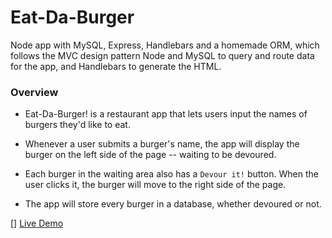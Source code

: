 # Eat-Da-Burger
Node app with MySQL, Express, Handlebars and a homemade ORM, which follows the MVC design pattern
 Node and MySQL to query and route data for the app, and Handlebars to generate the HTML.
### Overview

* Eat-Da-Burger! is a restaurant app that lets users input the names of burgers they'd like to eat.

* Whenever a user submits a burger's name, the app will display the burger on the left side of the page -- waiting to be devoured.

* Each burger in the waiting area also has a `Devour it!` button. When the user clicks it, the burger will move to the right side of the page.

* The app will store every burger in a database, whether devoured or not.

[] [Live Demo](https://sheltered-dawn-17863.herokuapp.com/)